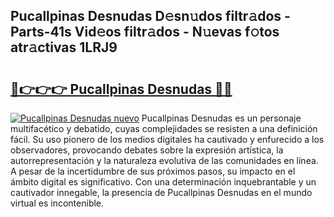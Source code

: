 ## Pucallpinas Desnudas D𝚎sn𝚞dos filtr𝚊dos - Parts-41s Vid𝚎os filtr𝚊dos - N𝚞evas f𝚘tos atr𝚊ctivas 1LRJ9

# <h2><a href="http://mb4et4h.tromn.icu/?c=Pucallpinas+Desnudas">🔗👉👉👉 Pucallpinas Desnudas 🔗🔗</a></h2>

[![Pucallpinas Desnudas nuevo](https://i.imgur.com/pEAQMta.gif)](http://mb4et4h.tromn.icu/?c=Pucallpinas+Desnudas)
Pucallpinas Desnudas es un personaje multifacético y debatido, cuyas complejidades se resisten a una definición fácil.  Su uso pionero de los medios digitales ha cautivado y enfurecido a los observadores, provocando debates sobre la expresión artística, la autorrepresentación y la naturaleza evolutiva de las comunidades en línea. A pesar de la incertidumbre de sus próximos pasos, su impacto en el ámbito digital es significativo. Con una determinación inquebrantable y un cautivador innegable, la presencia de Pucallpinas Desnudas en el mundo virtual es incontenible.

